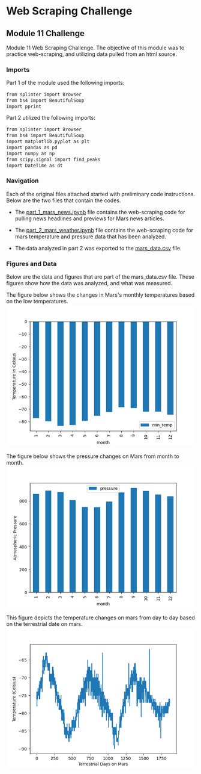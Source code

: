 # Web Scraping Challenge
## Module 11 Challenge

Module 11 Web Scraping Challenge. The objective of this module was to practice web-scraping, and utilizing data pulled from an html source.

### Imports
Part 1 of the module used the following imports:
```
from splinter import Browser
from bs4 import BeautifulSoup
import pprint
```
Part 2 utilized the following imports:
```
from splinter import Browser
from bs4 import BeautifulSoup
import matplotlib.pyplot as plt
import pandas as pd
import numpy as np
from scipy.signal import find_peaks
import DateTime as dt
```

### Navigation
Each of the original files attached started with preliminary code instructions. Below are the two files that contain the codes.
* The [part_1_mars_news.ipynb](part_1_mars_news.ipynb) file contains the web-scraping code for pulling news headlines and previews for Mars news articles.
* The [part_2_mars_weather.ipynb](part_2_mars_weather.ipynb) file contains the web-scraping code for mars temperature and pressure data that has been analyzed.

* The data analyzed in part 2 was exported to the [mars_data.csv](mars_data.csv) file.

### Figures and Data
Below are the data and figures that are part of the mars_data.csv file. These figures show how the data was analyzed, and what was measured.

The figure below shows the changes in Mars's monthly temperatures based on the low temperatures.
![mars_month_temps.png](mars_month_temps.png)

The figure below shows the pressure changes on Mars from month to month.
![pressure_changes.png](pressure_changes.png)

This figure depicts the temperature changes on mars from day to day based on the terrestrial date on mars.
![temp_changes.png](temp_changes.png)
